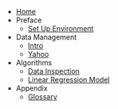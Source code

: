 - [Home](/)
- Preface
    - [Set Up Environment](setup_environment.md)
- Data Management
    - [Intro](data_management_intro.md)
    - [Yahoo](data_management_yahoo.md)
- Algorithms
    - [Data Inspection](data_inspection.md)
    - [Linear Regression Model](linear_models_000.md)
- Appendix
    - [Glossary](glossary.md)